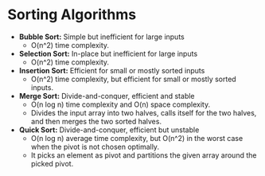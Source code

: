 # Sorting Algorithms

- **Bubble Sort:** Simple but inefficient for large inputs
  - O(n^2) time complexity.
- **Selection Sort:** In-place but inefficient for large inputs
  - O(n^2) time complexity.
- **Insertion Sort:** Efficient for small or mostly sorted inputs
  - O(n^2) time complexity, but efficient for small or mostly sorted inputs.
- **Merge Sort:** Divide-and-conquer, efficient and stable
  - O(n log n) time complexity and O(n) space complexity.
  - Divides the input array into two halves, calls itself for the two halves, and then merges the two sorted halves.
- **Quick Sort:** Divide-and-conquer, efficient but unstable
  - O(n log n) average time complexity, but O(n^2) in the worst case when the pivot is not chosen optimally.
  - It picks an element as pivot and partitions the given array around the picked pivot.
